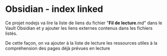 # Obsidian - index linked

Ce projet nodejs va lire la liste de liens du fichier "__Fil de lecture__.md" dans le Vault Obsidian et y ajouter les liens externes contenus dans les fichiers listés.

De cette façon, on va ajouter à la liste de lecture les ressources utiles à la compréhension des pages déjà prévues en lecture
